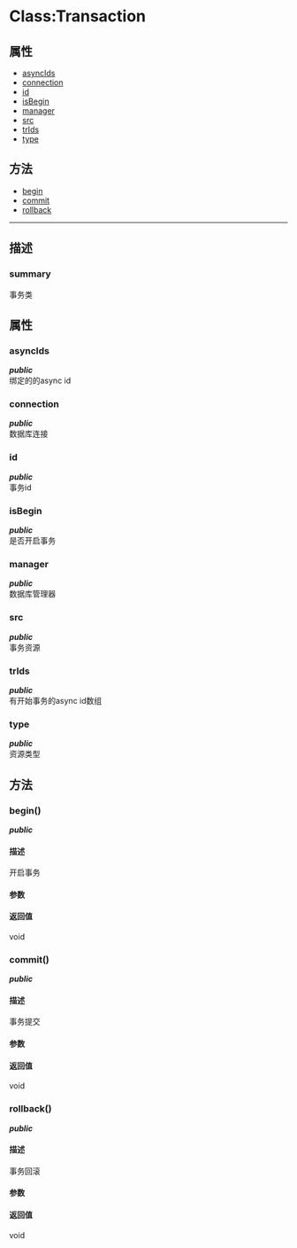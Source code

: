 # Class:Transaction   
## 属性
+ [asyncIds](#PROP_asyncIds)
+ [connection](#PROP_connection)
+ [id](#PROP_id)
+ [isBegin](#PROP_isBegin)
+ [manager](#PROP_manager)
+ [src](#PROP_src)
+ [trIds](#PROP_trIds)
+ [type](#PROP_type)
## 方法
+ [begin](#METHOD_begin)
+ [commit](#METHOD_commit)
+ [rollback](#METHOD_rollback)
---   
## 描述
   
### summary   
事务类  
   
## 属性   
### <a id="PROP_asyncIds">asyncIds</a>   
***public***   
绑定的的async id
     
### <a id="PROP_connection">connection</a>   
***public***   
数据库连接
     
### <a id="PROP_id">id</a>   
***public***   
事务id
     
### <a id="PROP_isBegin">isBegin</a>   
***public***   
是否开启事务
     
### <a id="PROP_manager">manager</a>   
***public***   
数据库管理器
     
### <a id="PROP_src">src</a>   
***public***   
事务资源
     
### <a id="PROP_trIds">trIds</a>   
***public***   
有开始事务的async id数组
     
### <a id="PROP_type">type</a>   
***public***   
资源类型
     
## 方法   
### <a id="METHOD_begin">begin()</a>   
***public***   
#### 描述   
开启事务   
#### 参数   
#### 返回值   
void   
### <a id="METHOD_commit">commit()</a>   
***public***   
#### 描述   
事务提交   
#### 参数   
#### 返回值   
void   
### <a id="METHOD_rollback">rollback()</a>   
***public***   
#### 描述   
事务回滚   
#### 参数   
#### 返回值   
void   
